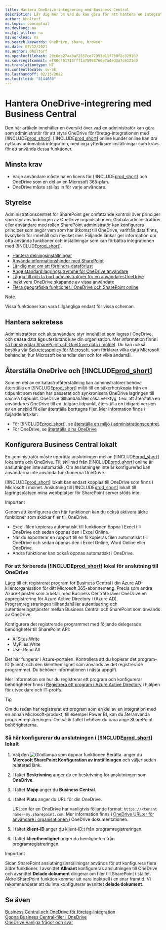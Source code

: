 ```yaml
---
title: Hantera OneDrive-integrering med Business Central
description: Lär dig mer om vad du kan göra för att hantera en integration mellan Business Central och OneDrive för företag.
author: bholtorf
ms.topic: conceptual
ms.devlang: na
ms.tgt_pltfrm: na
ms.workload: na
ms.search.keywords: OneDrive, share, browser
ms.date: 05/12/2021
ms.author: bholtorf
ms.openlocfilehash: 20c6eb27aa3af2557ce77993b11f759f2c329100
ms.sourcegitcommit: ef80c461713fff1a75998766e7a4ed3a7c6121d0
ms.translationtype: HT
ms.contentlocale: sv-SE
ms.lasthandoff: 02/15/2022
ms.locfileid: "8144030"
---
```

# <a name="managing-onedrive-integration-with-business-central"></a>Hantera OneDrive-integrering med Business Central 
Den här artikeln innehåller en översikt över vad en administratör kan göra som administratör för att styra OneDrive för företag-integrationen med [!INCLUDE[prod_short](includes/prod_short.md)]. [!INCLUDE[prod_short](includes/prod_short.md)] online kunder online kan dra nytta av automatisk integration, med inga ytterligare inställningar som krävs för att använda dessa funktioner. 

## <a name="minimum-requirements"></a>Minsta krav

* Varje användare måste ha en licens för [!INCLUDE[prod_short](includes/prod_short.md)] och OneDrive  som en del av en Microsoft 365-plan.
* OneDrive måste ställas in för varje användare.

## <a name="governance"></a>Styrelse
Administrationscentret för SharePoint ger omfattande kontroll över principer som styr användningen av OneDrive organisationen. Globala administratörer eller användare med rollen SharePoint administratör kan konfigurera principer som avgör vem som har åtkomst till OneDrive, varifrån data finns, livscykeln för innehåll och mycket mer. Följande länkar ger information om ofta använda funktioner och inställningar som kan förbättra integrationen med [!INCLUDE[prod_short](includes/prod_short.md)]. 

* [Hantera delningsinställningar](/sharepoint/turn-external-sharing-on-or-off)
* [Använda informationshinder med SharePoint](/sharepoint/information-barriers)
* [Lär dig mer om att förhindra dataförlust](/microsoft-365/compliance/dlp-learn-about-dlp)
* [Ange standard lagringsutrymme för OneDrive användare](/onedrive/set-default-storage-space)
* [Lägga till och ta bort administratörer för en användaresOneDrive](/sharepoint/manage-user-profiles#add-and-remove-admins-for-a-users-onedrive)
* [Inaktivera OneDrive skapande av vissa användare](/sharepoint/manage-user-profiles#disable-onedrive-creation-for-some-users)
* [Flera geografiska funktioner i OneDrive och SharePoint online](/microsoft-365/enterprise/multi-geo-capabilities-in-onedrive-and-sharepoint-online-in-microsoft-365)

> [!NOTE]
> Vissa funktioner kan vara tillgängliga endast för vissa scheman.

## <a name="managing-privacy"></a>Hantera sekretess
Administratörer och slutanvändare styr innehållet som lagras i OneDrive, och dessa data ägs uteslutande av din organisation. Mer information finns i [så här skyddar SharePoint och OneDrive data i molnet](/sharepoint/safeguarding-your-data). Du kan också besöka vår [Sekretesspolicy för Microsoft](https://privacy.microsoft.com/en-us/privacystatement), som förklarar vilka data Microsoft behandlar, hur Microsoft behandlar den och för vilka ändamål.

## <a name="restoring-onedrive-and-prod_short"></a>Återställa OneDrive och [!INCLUDE[prod_short](includes/prod_short.md)]
Som en del av en katastrofåterställning kan administratörer behöva återställa en [!INCLUDE[prod_short](includes/prod_short.md)] miljö till en säkerhetskopia från en tidpunkt som redan har passerat och synkronisera OneDrive lagringen till samma tidpunkt. OneDrive tillhandahåller olika verktyg, t.ex. att återställa en användares OneDrive till en tidigare tidpunkt, återställa en tidigare version av en enskild fil eller återställa borttagna filer. Mer information finns i följande artiklar:

* För [!INCLUDE[prod_short](includes/prod_short.md)], se [återställa en miljö i administrationscentret](/dynamics365/business-central/dev-itpro/administration/tenant-admin-center-backup-restore).
* För OneDrive, se [återställa dina OneDrive](https://support.microsoft.com/en-us/office/restore-your-onedrive-fa231298-759d-41cf-bcd0-25ac53eb8a15?ui=en-us&rs=en-us&ad=us)

## <a name="configuring-business-central-on-premises"></a>Konfigurera Business Central lokalt

En administratör måste upprätta anslutningen mellan [!INCLUDE[prod_short](includes/prod_short.md)] lokalerna och OneDrive. Till skillnad från [!INCLUDE[prod_short](includes/prod_short.md)] online är anslutningen inte automatisk. Om anslutningen inte är konfigurerad kan användarna inte använda funktionerna OneDrive. 

[!INCLUDE[prod_short](includes/prod_short.md)] lokalt kan endast kopplas till OneDrive som finns i Microsoft i molnet. Anslutning till [!INCLUDE[prod_short](includes/prod_short.md)] lokalt till lagringsplatsen mina webbplatser för SharePoint server stöds inte.

> [!IMPORTANT]
> Genom att konfigurera den här funktionen kan du också aktivera äldre funktioner som skickar filer till OneDrive.  
>
>* Excel-filen kopieras automatiskt till funktionen öppna i Excel till OneDrive och sedan öppnas den i Excel Online. 
>* När du exporterar en rapport till en fil kopieras filen automatiskt till OneDrive och sedan öppnas den i Excel Online, Word Online eller OneDrive. 
>* Andra funktioner kan också öppnas automatiskt i OneDrive.

### <a name="to-prepare-prod_short-on-premises-for-connecting-to-onedrive"></a>För att förbereda [!INCLUDE[prod_short](includes/prod_short.md)] lokal för anslutning till OneDrive

<!-- 
1. For the best experience Configure Azure Active Directory (AD) authentication.

   For more information, see [Authenticating Business Central Users with Azure Active Directory](/dynamics365/business-central/dev-itpro/administration/authenticating-users-with-azure-active-directory)-->

Lägg till ett registrerat program för Business Central i din Azure AD-klientorganisation för ditt Microsoft 365-abonnemang. Precis som andra Azure-tjänster som arbetar med Business Central kräver OneDrive en appregistrering för Azure Active Directory i (Azure AD). Programregistreringen tillhandahåller autentisering och autentiseringstjänster mellan Business Central och SharePoint som används av OneDrive.

Konfigurera det registrerade programmet med följande delegerade behörigheter till SharePoint API:

- AllSites.Write
- MyFiles.Write
- User.Read.All 

Det här fungerar i Azure-portalen. Kontrollera att du kopierar det program-ID (klient) och den klienthemlighet som används av det registrerade programmet. Du behöver informationen i nästa uppgift.

Mer information om hur du registrerar ett program och konfigurerar behörigheter finns i [Registrera ett program i Azure Active Directory](/dynamics365/business-central/dev-itpro/administration/register-app-azure#register-an-application-in-azure-active-directory) i hjälpen för utvecklare och IT-proffs.

> [!TIP]
> Om du redan har registrerat ett program som en del av en integration med en annan Microsoft-produkt, till exempel Power BI, kan du återanvända programregistreringen. Om så är fallet behöver du bara ange SharePoint behörigheterna.

### <a name="to-set-up-the-connection-in-prod_short-on-premises"></a>Så här konfigurerar du anslutningen i [!INCLUDE[prod_short](includes/prod_short.md)] lokalt

<!--
> [!NOTE]
> This requires the following types of authentication credentials:
>
> * Windows
> * NavUserPassword
> * Azure Active Directory
-->
1. Välj den ![Glödlampa som öppnar funktionen Berätta.](media/ui-search/search_small.png "Berätta för mig vad du vill göra") anger du **Microsoft SharePoint Konfiguration av inställningen** och väljer sedan relaterad länk.
2. I fältet **Beskrivning** anger du en beskrivning för anslutningen som **OneDrive**.
3. I fältet **Mapp** anger du **Business Central**.
4. I fältet **Plats** anger du URL för din OneDrive.

    URL:en för en OneDrive har vanligtvis följande format: `https://<tenant name>-my.sharepoint.com`. Mer information finns i [OneDrive URL:er för användare i organisationen ](/onedrive/list-onedrive-urls) i OneDrive dokumentationen.
5. I fältet **klient-ID** anger du klient-ID:t från programregistreringen.
6. I fältet **klienthemlighet** anger du hemligheten från programregistreringen. 
   <!-- 
   For information about how to find the URLs, see the following:
   * [How to find your SharePoint server URL]
   * [How to find your OneDrive URL]-->

> [!IMPORTANT]
> Sidan SharePoint anslutningsinställningar används för att konfigurera flera äldre funktioner. I avsnittet **Allmänt** konfigureras anslutningen till OneDrive och avsnittet **Delade dokument** dirigerar om filer till SharePoint i stället. Äldre SharePoint funktion kommer att vara inaktuell i en snar framtid. Vi rekommenderar att du inte konfigurerar avsnittet **delade dokument**.

## <a name="see-also"></a>Se även
[Business Central och OneDrive för företag-integration](across-onedrive-overview.md)  
[Öppna Business Central-filer i OneDrive](across-share-onedrive.md)  
[OneDrive Vanliga frågor och svar](admin-onedrive-faq.md)

